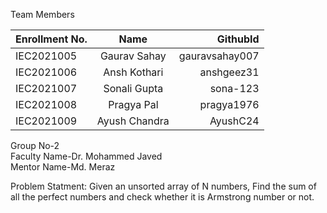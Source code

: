 Team Members

|**Enrollment No.**|    **Name**	    | **GithubId**     |
|--------------- |:--------------:|---------------:|
|IEC2021005      |	Gaurav Sahay  |gauravsahay007  |
|IEC2021006      |	Ansh Kothari  |anshgeez31      |
|IEC2021007	     |	Sonali Gupta  |sona-123        |
|IEC2021008	     |	Pragya Pal    |pragya1976      |
|IEC2021009	     |	Ayush Chandra |AyushC24        |

Group No-2  <br />
Faculty Name-Dr. Mohammed Javed <br />
Mentor Name-Md. Meraz <br />

Problem Statment:
Given an unsorted array of N numbers, Find the sum of all the perfect numbers and check whether it is Armstrong number or not.
